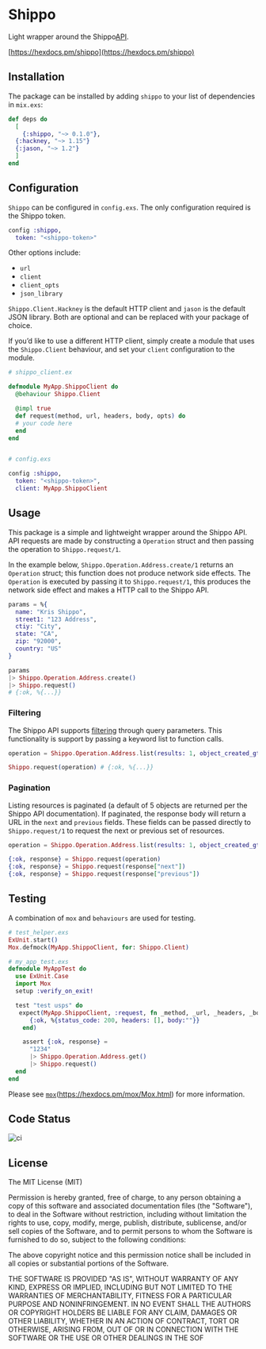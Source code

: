 # Shippo
Light wrapper around the Shippo[API](https://goshippo.com/docs/intro/).

[https://hexdocs.pm/shippo](https://hexdocs.pm/shippo)

## Installation
The package can be installed by adding `shippo` to your list of dependencies in `mix.exs`:

```elixir
def deps do
  [
    {:shippo, "~> 0.1.0"},
  {:hackney, "~> 1.15"}
  {:jason, "~> 1.2"}
  ]
end
```

## Configuration
`Shippo` can be configured in `config.exs`. The only configuration required is the Shippo token.

```elixir
config :shippo,
  token: "<shippo-token>"
```

Other options include:
* `url`
* `client`
* `client_opts`
* `json_library`

`Shippo.Client.Hackney` is the default HTTP client and `jason` is the default JSON library. Both are optional and can be replaced with your package of choice.

If you’d like to use a different HTTP client, simply create a module that uses the `Shippo.Client` behaviour, and set your `client` configuration to the module.

```elixir
# shippo_client.ex

defmodule MyApp.ShippoClient do
  @behaviour Shippo.Client

  @impl true
  def request(method, url, headers, body, opts) do
  # your code here
  end
end


# config.exs

config :shippo,
  token: "<shippo-token>",
  client: MyApp.ShippoClient
```

## Usage
This package is a simple and lightweight wrapper around the Shippo API. API requests are made by constructing a `Operation` struct and then passing the operation to `Shippo.request/1`.

In the example below, `Shippo.Operation.Address.create/1` returns an `Operation` struct; this function does not produce network side effects. The `Operation` is executed by passing it to `Shippo.request/1`, this produces the network side effect and makes a HTTP call to the Shippo API.

```elixir
params = %{
  name: "Kris Shippo",
  street1: "123 Address",
  ctiy: "City",
  state: "CA",
  zip: "92000",
  country: "US"
}

params
|> Shippo.Operation.Address.create()
|> Shippo.request()
# {:ok, %{...}}
```

### Filtering
The Shippo API supports [filtering](https://goshippo.com/docs/filtering/) through query parameters. This functionality is support by passing a keyword list to function calls.

```elixir
operation = Shippo.Operation.Address.list(results: 1, object_created_gt: "2020-01-01")

Shippo.request(operation) # {:ok, %{...}}
```

### Pagination
Listing resources is paginated (a default of 5 objects are returned per the Shippo API documentation). If paginated, the response body will return a URL in the `next` and `previous` fields. These fields can be passed directly to `Shippo.request/1` to request the next or previous set of resources.

```elixir
operation = Shippo.Operation.Address.list(results: 1, object_created_gt: "2020-01-01")

{:ok, response} = Shippo.request(operation)
{:ok, response} = Shippo.request(response["next"])
{:ok, response} = Shippo.request(response["previous"])
```

## Testing
A combination of `mox` and `behaviours` are used for testing.

```elixir
# test_helper.exs
ExUnit.start()
Mox.defmock(MyApp.ShippoClient, for: Shippo.Client)

# my_app_test.exs
defmodule MyAppTest do
  use ExUnit.Case
  import Mox
  setup :verify_on_exit!

  test "test usps" do
   expect(MyApp.ShippoClient, :request, fn _method, _url, _headers, _body, _opts ->
      {:ok, %{status_code: 200, headers: [], body:""}}
    end)

    assert {:ok, response} =
      "1234"
      |> Shippo.Operation.Address.get()
      |> Shippo.request()
  end
end

```

Please see [`mox`](#)(https://hexdocs.pm/mox/Mox.html) for more information.

## Code Status
![ci](https://github.com/christopherlai/shippo/workflows/ci/badge.svg)

## License
The MIT License (MIT)

Permission is hereby granted, free of charge, to any person obtaining a copy of this software and associated documentation files (the "Software"), to deal in the Software without restriction, including without limitation the rights to use, copy, modify, merge, publish, distribute, sublicense, and/or sell copies of the Software, and to permit persons to whom the Software is furnished to do so, subject to the following conditions:

The above copyright notice and this permission notice shall be included in all copies or substantial portions of the Software.

THE SOFTWARE IS PROVIDED "AS IS", WITHOUT WARRANTY OF ANY KIND, EXPRESS OR IMPLIED, INCLUDING BUT NOT LIMITED TO THE WARRANTIES OF MERCHANTABILITY, FITNESS FOR A PARTICULAR PURPOSE AND NONINFRINGEMENT. IN NO EVENT SHALL THE AUTHORS OR COPYRIGHT HOLDERS BE LIABLE FOR ANY CLAIM, DAMAGES OR OTHER LIABILITY, WHETHER IN AN ACTION OF CONTRACT, TORT OR OTHERWISE, ARISING FROM, OUT OF OR IN CONNECTION WITH THE SOFTWARE OR THE USE OR OTHER DEALINGS IN THE SOF
